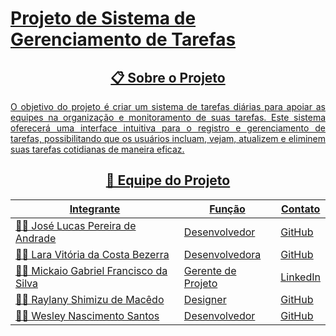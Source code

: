 <h1 tabindex="-1" class="heading-element" dir="auto">
  <a href="https://github.com/Jose1Lucas/project-03">Projeto de Sistema de Gerenciamento de Tarefas
</h1>

<div align="center">
  <h2>📋 Sobre o Projeto</h2>
</div>
<p align="justify">
O objetivo do projeto é criar um sistema de tarefas diárias para apoiar as equipes na organização e monitoramento de suas tarefas. Este sistema oferecerá uma interface intuitiva para o registro e gerenciamento de tarefas, possibilitando que os usuários incluam, vejam, atualizem e eliminem suas tarefas cotidianas de maneira eficaz.
</p>

<div align="center">
  <h2>👥 Equipe do Projeto</h2>
</div>

| Integrante | Função | Contato |
|------------|--------|---------|
| 🧑‍💻 José Lucas Pereira de Andrade | Desenvolvedor | [GitHub](https://github.com/usuario1) |
| 👩‍💻 Lara Vitória da Costa Bezerra | Desenvolvedora | [GitHub](https://github.com/usuario2) |
| 🧑‍🔧 Mickaio Gabriel Francisco da Silva | Gerente de Projeto | [LinkedIn](https://www.linkedin.com) |
| 👩‍💼 Raylany Shimizu de Macêdo | Designer | [GitHub](https://github.com/usuario4) |
| 🧑‍💼 Wesley Nascimento Santos | Desenvolvedor | [GitHub](https://github.com/usuario5) |
